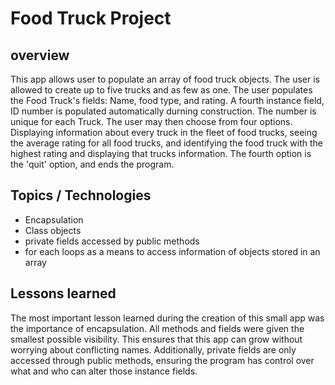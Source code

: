 # Food Truck Project

## overview
  This app allows user to populate an array of food truck objects. The user is
allowed to create up to five trucks and as few as one. The user populates the Food
Truck's fields: Name, food type, and rating. A fourth instance field, ID number
is populated automatically durning construction. The number is unique for each
Truck. The user may then choose from four options. Displaying information about
every truck in the fleet of food trucks, seeing the average rating for all
food trucks, and identifying the food truck with the highest rating and displaying
that trucks information. The fourth option is the 'quit' option, and ends the
program.

## Topics / Technologies
* Encapsulation
* Class objects
* private fields accessed by public methods
* for each loops as a means to access information of objects stored in an array 



## Lessons learned
  The most important lesson learned during the creation of this small app was the importance of encapsulation. All methods and fields were given the smallest possible visibility. This ensures that this app can grow without worrying about conflicting names. Additionally, private fields are only accessed through public methods, ensuring the program has control over what and who can alter those instance fields.  
